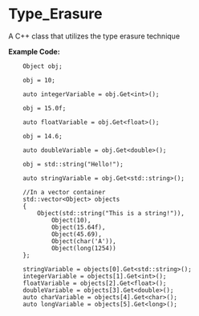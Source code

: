 # Type_Erasure
A C++ class that utilizes the type erasure technique

**Example Code:**

    	Object obj;
    
    	obj = 10;
    
    	auto integerVariable = obj.Get<int>();
    
    	obj = 15.0f;
    
    	auto floatVariable = obj.Get<float>();
    
    	obj = 14.6;
    
    	auto doubleVariable = obj.Get<double>();
    
    	obj = std::string("Hello!");
    
    	auto stringVariable = obj.Get<std::string>();
    	
		//In a vector container
    	std::vector<Object> objects
    	{
    		Object(std::string("This is a string!")),
    			Object(10),
    			Object(15.64f),
    			Object(45.69),
    			Object(char('A')),
    			Object(long(1254))
    	};
    
    	stringVariable = objects[0].Get<std::string>();
    	integerVariable = objects[1].Get<int>();
    	floatVariable = objects[2].Get<float>();
    	doubleVariable = objects[3].Get<double>();
    	auto charVariable = objects[4].Get<char>();
    	auto longVariable = objects[5].Get<long>();